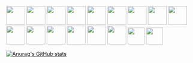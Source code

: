 
<div style="display: inline">
    <img width="50" height="50" src="https://cdn.jsdelivr.net/gh/devicons/devicon/icons/git/git-original.svg" />
    <img width="50" height="50" src="https://cdn.jsdelivr.net/gh/devicons/devicon/icons/html5/html5-original-wordmark.svg" />        
    <img width="50" height="50" src="https://cdn.jsdelivr.net/gh/devicons/devicon/icons/javascript/javascript-plain.svg" />      
    <img width="50" height="50" src="https://cdn.jsdelivr.net/gh/devicons/devicon/icons/nodejs/nodejs-plain-wordmark.svg" />      
    <img width="50" height="50" src="https://cdn.jsdelivr.net/gh/devicons/devicon/icons/css3/css3-original-wordmark.svg" />        
    <img width="50" height="50" src="https://cdn.jsdelivr.net/gh/devicons/devicon/icons/php/php-original.svg" />        
    <img width="50" height="50" src="https://cdn.jsdelivr.net/gh/devicons/devicon/icons/python/python-original-wordmark.svg" />        
    <img width="50" height="50" src="https://cdn.jsdelivr.net/gh/devicons/devicon/icons/sqlite/sqlite-original.svg" />
    <img width="50" height="50" src="https://cdn.jsdelivr.net/gh/devicons/devicon/icons/selenium/selenium-original.svg" />        
    <img width="50" height="50" src="https://cdn.jsdelivr.net/gh/devicons/devicon/icons/c/c-original.svg" /> 
    <img width="50" height="50" src="https://cdn.jsdelivr.net/gh/devicons/devicon/icons/csharp/csharp-plain.svg" />      
    <img width="50" height="50" src="https://cdn.jsdelivr.net/gh/devicons/devicon/icons/java/java-original-wordmark.svg" />
    <img width="50" height="50" src="https://cdn.jsdelivr.net/gh/devicons/devicon/icons/tomcat/tomcat-original-wordmark.svg" />
    <img width="50" height="50" src="https://cdn.jsdelivr.net/gh/devicons/devicon/icons/xamarin/xamarin-original-wordmark.svg" />
    <img width="50" height="50" src="https://cdn.jsdelivr.net/gh/devicons/devicon/icons/mysql/mysql-original-wordmark.svg" />
</div>




<div style="display: inline">
    <img width="45" height="45" src="https://cdn.jsdelivr.net/gh/devicons/devicon/icons/facebook/facebook-original.svg" />
    <img width="45" height="45" src="https://cdn.jsdelivr.net/gh/devicons/devicon/icons/linkedin/linkedin-original.svg" />
</div>    

                        
[![Anurag's GitHub stats](https://github-readme-stats.vercel.app/api?username=klaytonlima&show_icons=true&bg_color=00000000&theme=merko&include_all_commits=true)](https://github.com/klaytonlima/github-readme-stats)




